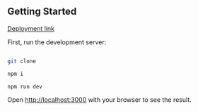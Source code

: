 ## Getting Started

[Deployment link](https://nikcode-test.vercel.app/)

First, run the development server:

```bash

git clone

npm i

npm run dev

```

Open [http://localhost:3000](http://localhost:3000) with your browser to see the result.
